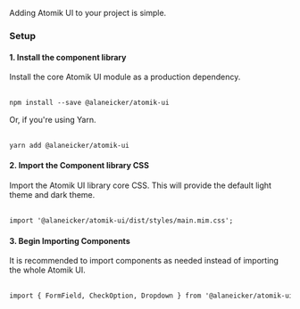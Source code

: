 Adding Atomik UI to your project is simple.

### Setup

#### 1. Install the component library

Install the core Atomik UI module as a production dependency.
<br /><br />

```html
npm install --save @alaneicker/atomik-ui
```

Or, if you're using Yarn.
<br /><br />

```html
yarn add @alaneicker/atomik-ui
```

#### 2. Import the Component library CSS

Import the Atomik UI library core CSS. This will provide the default light theme and dark theme.
<br /><br />

```html
import '@alaneicker/atomik-ui/dist/styles/main.mim.css';
```

#### 3. Begin Importing Components

It is recommended to import components as needed instead of importing the whole Atomik UI.
<br /><br />

```html
import { FormField, CheckOption, Dropdown } from '@alaneicker/atomik-ui';
```
